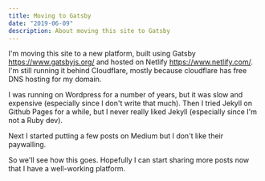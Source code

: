 ```yaml
---
title: Moving to Gatsby
date: "2019-06-09"
description: About moving this site to Gatsby
---
```


I'm moving this site to a new platform, built using Gatsby <https://www.gatsbyjs.org/> and hosted on Netlify <https://www.netlify.com/>. I'm still running it behind Cloudflare, mostly because cloudflare has free DNS hosting for my domain.

I was running on Wordpress for a number of years, but it was slow and expensive (especially since I don't write that much). Then I tried Jekyll on Github Pages for a while, but I never really liked Jekyll (especially since I'm not a Ruby dev).

Next I started putting a few posts on Medium but I don't like their paywalling.

So we'll see how this goes. Hopefully I can start sharing more posts now that I have a well-working platform.
